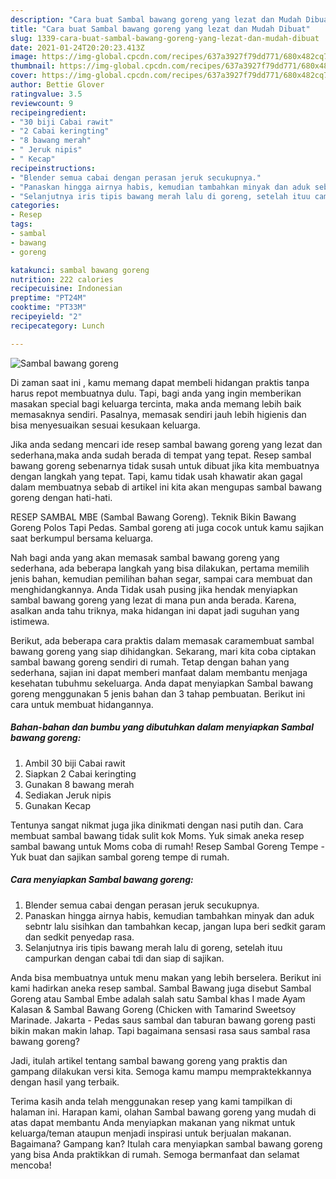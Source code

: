 ```yaml
---
description: "Cara buat Sambal bawang goreng yang lezat dan Mudah Dibuat"
title: "Cara buat Sambal bawang goreng yang lezat dan Mudah Dibuat"
slug: 1339-cara-buat-sambal-bawang-goreng-yang-lezat-dan-mudah-dibuat
date: 2021-01-24T20:20:23.413Z
image: https://img-global.cpcdn.com/recipes/637a3927f79dd771/680x482cq70/sambal-bawang-goreng-foto-resep-utama.jpg
thumbnail: https://img-global.cpcdn.com/recipes/637a3927f79dd771/680x482cq70/sambal-bawang-goreng-foto-resep-utama.jpg
cover: https://img-global.cpcdn.com/recipes/637a3927f79dd771/680x482cq70/sambal-bawang-goreng-foto-resep-utama.jpg
author: Bettie Glover
ratingvalue: 3.5
reviewcount: 9
recipeingredient:
- "30 biji Cabai rawit"
- "2 Cabai keringting"
- "8 bawang merah"
- " Jeruk nipis"
- " Kecap"
recipeinstructions:
- "Blender semua cabai dengan perasan jeruk secukupnya."
- "Panaskan hingga airnya habis, kemudian tambahkan minyak dan aduk sebntr lalu sisihkan dan tambahkan kecap, jangan lupa beri sedkit garam dan sedkit penyedap rasa."
- "Selanjutnya iris tipis bawang merah lalu di goreng, setelah ituu campurkan dengan cabai tdi dan siap di sajikan."
categories:
- Resep
tags:
- sambal
- bawang
- goreng

katakunci: sambal bawang goreng 
nutrition: 222 calories
recipecuisine: Indonesian
preptime: "PT24M"
cooktime: "PT33M"
recipeyield: "2"
recipecategory: Lunch

---
```



![Sambal bawang goreng](https://img-global.cpcdn.com/recipes/637a3927f79dd771/680x482cq70/sambal-bawang-goreng-foto-resep-utama.jpg)

Di zaman  saat ini , kamu memang dapat membeli hidangan praktis tanpa harus repot membuatnya dulu. Tapi, bagi anda yang ingin memberikan masakan special bagi keluarga tercinta, maka anda memang lebih baik memasaknya sendiri. Pasalnya, memasak sendiri jauh lebih higienis dan bisa menyesuaikan sesuai kesukaan keluarga.

Jika anda sedang mencari ide resep sambal bawang goreng yang lezat dan sederhana,maka anda sudah berada di tempat yang tepat. Resep sambal bawang goreng  sebenarnya tidak susah untuk dibuat jika kita membuatnya dengan langkah yang tepat. Tapi, kamu tidak usah khawatir akan gagal dalam membuatnya 
sebab di artikel ini kita akan mengupas sambal bawang goreng dengan hati-hati.  

RESEP SAMBAL MBE (Sambal Bawang Goreng). Teknik Bikin Bawang Goreng Polos Tapi Pedas. Sambal goreng ati juga cocok untuk kamu sajikan saat berkumpul bersama keluarga.

Nah bagi anda yang akan memasak sambal bawang goreng yang sederhana, ada beberapa langkah yang bisa dilakukan, pertama memilih jenis bahan, kemudian pemilihan bahan segar, sampai cara membuat dan menghidangkannya. Anda Tidak usah pusing jika hendak menyiapkan sambal bawang goreng yang lezat di mana pun anda berada. Karena, asalkan anda  tahu triknya, maka hidangan ini dapat jadi suguhan yang istimewa.

Berikut, ada beberapa cara praktis  dalam memasak caramembuat sambal bawang goreng yang siap dihidangkan. Sekarang, mari kita coba ciptakan sambal bawang goreng sendiri di rumah. Tetap dengan bahan yang sederhana, sajian ini dapat memberi manfaat dalam membantu menjaga kesehatan tubuhmu sekeluarga. Anda dapat menyiapkan Sambal bawang goreng menggunakan 5 jenis bahan dan 3 tahap pembuatan. Berikut ini cara untuk membuat hidangannya.

<!--inarticleads1-->

##### Bahan-bahan dan bumbu yang dibutuhkan dalam menyiapkan Sambal bawang goreng:

1. Ambil 30 biji Cabai rawit
1. Siapkan 2 Cabai keringting
1. Gunakan 8 bawang merah
1. Sediakan  Jeruk nipis
1. Gunakan  Kecap


Tentunya sangat nikmat juga jika dinikmati dengan nasi putih dan. Cara membuat sambal bawang tidak sulit kok Moms. Yuk simak aneka resep sambal bawang untuk Moms coba di rumah! Resep Sambal Goreng Tempe - Yuk buat dan sajikan sambal goreng tempe di rumah. 

<!--inarticleads2-->

##### Cara menyiapkan Sambal bawang goreng:

1. Blender semua cabai dengan perasan jeruk secukupnya.
1. Panaskan hingga airnya habis, kemudian tambahkan minyak dan aduk sebntr lalu sisihkan dan tambahkan kecap, jangan lupa beri sedkit garam dan sedkit penyedap rasa.
1. Selanjutnya iris tipis bawang merah lalu di goreng, setelah ituu campurkan dengan cabai tdi dan siap di sajikan.


Anda bisa membuatnya untuk menu makan yang lebih berselera. Berikut ini kami hadirkan aneka resep sambal. Sambal Bawang juga disebut Sambal Goreng atau Sambal Embe adalah salah satu Sambal khas I made Ayam Kalasan &amp; Sambal Bawang Goreng (Chicken with Tamarind Sweetsoy Marinade. Jakarta - Pedas saus sambal dan taburan bawang goreng pasti bikin makan makin lahap. Tapi bagaimana sensasi rasa saus sambal rasa bawang goreng? 

Jadi, itulah artikel tentang  sambal bawang goreng  yang praktis dan gampang dilakukan versi kita. Semoga kamu mampu mempraktekkannya dengan hasil yang terbaik. 

Terima kasih anda telah menggunakan resep yang kami tampilkan di halaman ini. Harapan kami, olahan  Sambal bawang goreng yang mudah di atas dapat membantu Anda menyiapkan makanan yang nikmat untuk keluarga/teman ataupun menjadi inspirasi untuk berjualan makanan. Bagaimana? Gampang kan? Itulah cara menyiapkan sambal bawang goreng yang bisa Anda praktikkan di rumah. Semoga bermanfaat dan selamat mencoba!

